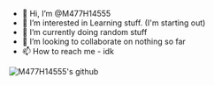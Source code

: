 - 👋 Hi, I’m @M477H14555
- 👀 I’m interested in Learning stuff. (I'm starting out)
- 🌱 I’m currently doing random stuff
- 💞️ I’m looking to collaborate on nothing so far
- 📫 How to reach me - idk

<!---
M477H14555/M477H14555 is a ✨ special ✨ repository because its `README.md` (this file) appears on your GitHub profile.
You can click the Preview link to take a look at your changes.
--->
![M477H14555's github](https://github-readme-stats.vercel.app/api?username=M477H14555&show_icons=true&hide_border=true)
